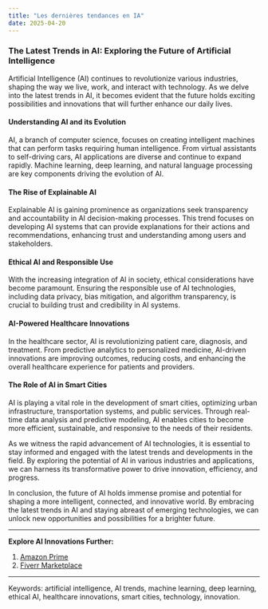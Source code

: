 ```yaml
---
title: "Les dernières tendances en IA"
date: 2025-04-20
---
```


### The Latest Trends in AI: Exploring the Future of Artificial Intelligence

Artificial Intelligence (AI) continues to revolutionize various industries, shaping the way we live, work, and interact with technology. As we delve into the latest trends in AI, it becomes evident that the future holds exciting possibilities and innovations that will further enhance our daily lives.

#### Understanding AI and its Evolution
AI, a branch of computer science, focuses on creating intelligent machines that can perform tasks requiring human intelligence. From virtual assistants to self-driving cars, AI applications are diverse and continue to expand rapidly. Machine learning, deep learning, and natural language processing are key components driving the evolution of AI.

#### The Rise of Explainable AI
Explainable AI is gaining prominence as organizations seek transparency and accountability in AI decision-making processes. This trend focuses on developing AI systems that can provide explanations for their actions and recommendations, enhancing trust and understanding among users and stakeholders.

#### Ethical AI and Responsible Use
With the increasing integration of AI in society, ethical considerations have become paramount. Ensuring the responsible use of AI technologies, including data privacy, bias mitigation, and algorithm transparency, is crucial to building trust and credibility in AI systems.

#### AI-Powered Healthcare Innovations
In the healthcare sector, AI is revolutionizing patient care, diagnosis, and treatment. From predictive analytics to personalized medicine, AI-driven innovations are improving outcomes, reducing costs, and enhancing the overall healthcare experience for patients and providers.

#### The Role of AI in Smart Cities
AI is playing a vital role in the development of smart cities, optimizing urban infrastructure, transportation systems, and public services. Through real-time data analysis and predictive modeling, AI enables cities to become more efficient, sustainable, and responsive to the needs of their residents.

As we witness the rapid advancement of AI technologies, it is essential to stay informed and engaged with the latest trends and developments in the field. By exploring the potential of AI in various industries and applications, we can harness its transformative power to drive innovation, efficiency, and progress.

In conclusion, the future of AI holds immense promise and potential for shaping a more intelligent, connected, and innovative world. By embracing the latest trends in AI and staying abreast of emerging technologies, we can unlock new opportunities and possibilities for a brighter future.

---
**Explore AI Innovations Further:**
1. [Amazon Prime](https://www.amazon.fr/amazonprime?_encoding=UTF8&primeCampaignId=prime_assoc_ft&tag=zenzen0d-21France)
2. [Fiverr Marketplace](https://go.fiverr.com/visit/?bta=1071918&brand=fiverrmarketplace)

---
Keywords: artificial intelligence, AI trends, machine learning, deep learning, ethical AI, healthcare innovations, smart cities, technology, innovation.